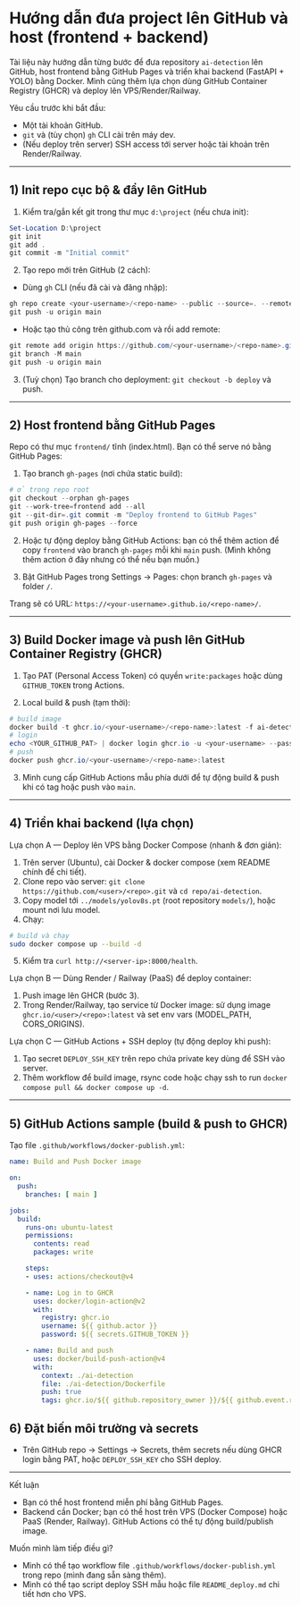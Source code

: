 # Hướng dẫn đưa project lên GitHub và host (frontend + backend)

Tài liệu này hướng dẫn từng bước để đưa repository `ai-detection` lên GitHub, host frontend bằng GitHub Pages và triển khai backend (FastAPI + YOLO) bằng Docker. Mình cũng thêm lựa chọn dùng GitHub Container Registry (GHCR) và deploy lên VPS/Render/Railway.

Yêu cầu trước khi bắt đầu:
- Một tài khoản GitHub.
- `git` và (tùy chọn) `gh` CLI cài trên máy dev.
- (Nếu deploy trên server) SSH access tới server hoặc tài khoản trên Render/Railway.

---

## 1) Init repo cục bộ & đẩy lên GitHub

1. Kiểm tra/gắn kết git trong thư mục `d:\project` (nếu chưa init):

```powershell
Set-Location D:\project
git init
git add .
git commit -m "Initial commit"
```

2. Tạo repo mới trên GitHub (2 cách):

- Dùng `gh` CLI (nếu đã cài và đăng nhập):

```powershell
gh repo create <your-username>/<repo-name> --public --source=. --remote=origin
git push -u origin main
```

- Hoặc tạo thủ công trên github.com và rồi add remote:

```powershell
git remote add origin https://github.com/<your-username>/<repo-name>.git
git branch -M main
git push -u origin main
```

3. (Tuỳ chọn) Tạo branch cho deployment: `git checkout -b deploy` và push.

---

## 2) Host frontend bằng GitHub Pages

Repo có thư mục `frontend/` tĩnh (index.html). Bạn có thể serve nó bằng GitHub Pages:

1. Tạo branch `gh-pages` (nơi chứa static build):

```powershell
# ở trong repo root
git checkout --orphan gh-pages
git --work-tree=frontend add --all
git --git-dir=.git commit -m "Deploy frontend to GitHub Pages"
git push origin gh-pages --force
```

2. Hoặc tự động deploy bằng GitHub Actions: bạn có thể thêm action để copy `frontend` vào branch `gh-pages` mỗi khi `main` push. (Mình không thêm action ở đây nhưng có thể nếu bạn muốn.)

3. Bật GitHub Pages trong Settings -> Pages: chọn branch `gh-pages` và folder `/`.

Trang sẽ có URL: `https://<your-username>.github.io/<repo-name>/`.

---

## 3) Build Docker image và push lên GitHub Container Registry (GHCR)

1. Tạo PAT (Personal Access Token) có quyền `write:packages` hoặc dùng `GITHUB_TOKEN` trong Actions.

2. Local build & push (tạm thời):

```powershell
# build image
docker build -t ghcr.io/<your-username>/<repo-name>:latest -f ai-detection/Dockerfile ai-detection/
# login
echo <YOUR_GITHUB_PAT> | docker login ghcr.io -u <your-username> --password-stdin
# push
docker push ghcr.io/<your-username>/<repo-name>:latest
```

3. Mình cung cấp GitHub Actions mẫu phía dưới để tự động build & push khi có tag hoặc push vào `main`.

---

## 4) Triển khai backend (lựa chọn)

Lựa chọn A — Deploy lên VPS bằng Docker Compose (nhanh & đơn giản):

1. Trên server (Ubuntu), cài Docker & docker compose (xem README chính để chi tiết).
2. Clone repo vào server: `git clone https://github.com/<user>/<repo>.git` và `cd repo/ai-detection`.
3. Copy model tới `../models/yolov8s.pt` (root repository `models/`), hoặc mount nơi lưu model.
4. Chạy:

```bash
# build và chạy
sudo docker compose up --build -d
```

5. Kiểm tra `curl http://<server-ip>:8000/health`.

Lựa chọn B — Dùng Render / Railway (PaaS) để deploy container:

1. Push image lên GHCR (bước 3).
2. Trong Render/Railway, tạo service từ Docker image: sử dụng image `ghcr.io/<user>/<repo>:latest` và set env vars (MODEL_PATH, CORS_ORIGINS).

Lựa chọn C — GitHub Actions + SSH deploy (tự động deploy khi push):

1. Tạo secret `DEPLOY_SSH_KEY` trên repo chứa private key dùng để SSH vào server.
2. Thêm workflow để build image, rsync code hoặc chạy ssh to run `docker compose pull && docker compose up -d`.

---

## 5) GitHub Actions sample (build & push to GHCR)

Tạo file `.github/workflows/docker-publish.yml`:

```yaml
name: Build and Push Docker image

on:
  push:
    branches: [ main ]

jobs:
  build:
    runs-on: ubuntu-latest
    permissions:
      contents: read
      packages: write

    steps:
    - uses: actions/checkout@v4

    - name: Log in to GHCR
      uses: docker/login-action@v2
      with:
        registry: ghcr.io
        username: ${{ github.actor }}
        password: ${{ secrets.GITHUB_TOKEN }}

    - name: Build and push
      uses: docker/build-push-action@v4
      with:
        context: ./ai-detection
        file: ./ai-detection/Dockerfile
        push: true
        tags: ghcr.io/${{ github.repository_owner }}/${{ github.event.repository.name }}:latest
```

## 6) Đặt biến môi trường và secrets
- Trên GitHub repo -> Settings -> Secrets, thêm secrets nếu dùng GHCR login bằng PAT, hoặc `DEPLOY_SSH_KEY` cho SSH deploy.

---

Kết luận
- Bạn có thể host frontend miễn phí bằng GitHub Pages.
- Backend cần Docker; bạn có thể host trên VPS (Docker Compose) hoặc PaaS (Render, Railway). GitHub Actions có thể tự động build/publish image.

Muốn mình làm tiếp điều gì?
- Mình có thể tạo workflow file `.github/workflows/docker-publish.yml` trong repo (mình đang sẵn sàng thêm). 
- Mình có thể tạo script deploy SSH mẫu hoặc file `README_deploy.md` chi tiết hơn cho VPS.
